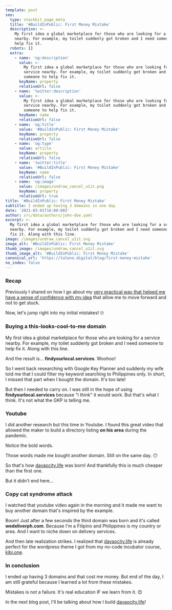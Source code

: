 ```yaml
---
template: post
seo:
  type: stackbit_page_meta
  title: '#BuildInPublic: First Money Mistake'
  description: >-
    My first idea a global marketplace for those who are looking for a service
    nearby. For example, my toilet suddenly got broken and I need someone to
    help fix it.
  robots: []
  extra:
    - name: 'og:description'
      value: >-
        My first idea a global marketplace for those who are looking for a
        service nearby. For example, my toilet suddenly got broken and I need
        someone to help fix it.
      keyName: property
      relativeUrl: false
    - name: 'twitter:description'
      value: >-
        My first idea a global marketplace for those who are looking for a
        service nearby. For example, my toilet suddenly got broken and I need
        someone to help fix it.
      keyName: name
      relativeUrl: false
    - name: 'og:title'
      value: '#BuildInPublic: First Money Mistake'
      keyName: property
      relativeUrl: false
    - name: 'og:type'
      value: article
      keyName: property
      relativeUrl: false
    - name: 'twitter:title'
      value: '#BuildInPublic: First Money Mistake'
      keyName: name
      relativeUrl: false
    - name: 'og:image'
      value: /images/undraw_cancel_u1it.png
      keyName: property
      relativeUrl: true
title: '#BuildInPublic: First Money Mistake'
subtitle: I ended up having 3 domains in one day
date: '2021-03-01T16:00:00Z'
author: src/data/authors/john-doe.yaml
excerpt: >-
  My first idea a global marketplace for those who are looking for a service
  nearby. For example, my toilet suddenly got broken and I need someone to help
  fix it. Along with this line.
image: /images/undraw_cancel_u1it.svg
image_alt: '#BuildInPublic: First Money Mistake'
thumb_image: /images/undraw_cancel_u1it.svg
thumb_image_alt: '#BuildInPublic: First Money Mistake'
canonical_url: 'https://taleno.digital/blog/first-money-mistake'
no_index: false
---
```

### Recap

Previously I shared on how I go about my [very practical way that helped me have a sense of confidence with my idea](https://taleno.digital/blog/idea-validation-101/) that allow me to move forward and not to get stuck.

Now, let's jump right into my initial mistakes! 🙄

### Buying a this-looks-cool-to-me domain

My first idea a global marketplace for those who are looking for a service nearby. For example, my toilet suddenly got broken and I need someone to help fix it. Along with this line.

And the result is... **findyourlocal.services**. Woohoo!

So I went back researching with Google Key Planner and suddenly my wife told me that I could filter my keyword searching to Philippines only. In short, I missed that part when I bought the domain. It's too late!

But then I needed to carry on. I was still in the hope of using **findyourlocal.services** because "I think" it would work. But that's what I think. It's not what the GKP is telling me.

### Youtube

I did another research but this time in Youtube. I found this great video that allowed the maker to build a directory listing **on his area** during the pandemic.

Notice the bold words. 

Those words made me bought another domain. Still on the same day. 😶

So that's how [davaocity.life](https://davaocity.life/) was born! And thankfully this is much cheaper than the first one.

But it didn't end here...

### Copy cat syndrome attack

I watched that youtube video again in the morning and it made me want to buy another domain that's inspired by the example. 

Boom! Just after a few seconds the third domain was born and it's called **wedeliverph.com**. Because I'm a Filipino and Philippines is my country or area. And I want to niche down on delivery services.

And then late realization strikes. I realized that [davaocity.life](https://davaocity.life/) is already perfect for the wordpress theme I got from my no-code incubator course, [kibi.one](https://kibi.one/).

### In conclusion

I ended up having 3 domains and that cost me money. But end of the day, I am still grateful because I learned a lot from these mistakes.

Mistakes is not a failure. It's real education IF we learn from it. 😊

In the next blog post, I'll be talking about how I build [davaocity.life](https://davaocity.life/)!